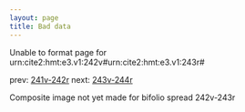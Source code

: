 ```yaml
---
layout: page
title: Bad data
---
```


Unable to format page for urn:cite2:hmt:e3.v1:242v#urn:cite2:hmt:e3.v1:243r#

prev: [241v-242r](../241v-242r/) next: [243v-244r](../243v-244r/)

Composite image not yet made for bifolio spread 242v-243r

